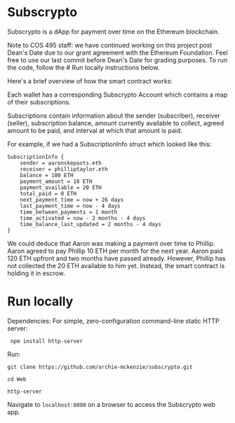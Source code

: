 # Subscrypto

Subscrypto is a dApp for payment over time on the Ethereum blockchain. 

Note to COS 495 staff: we have continued working on this project post Dean's Date due to our grant agreement with the Ethereum Foundation. Feel free to use our last commit before Dean's Date for grading purposes. To run the code, follow the # Run locally instructions below. 

Here's a brief overview of how the smart contract works:

Each wallet has a corresponding Subscrypto Account which contains a map of their subscriptions.

Subscriptions contain information about the sender (subscriber), receiver (seller), subscription balance, 
amount currently available to collect, agreed amount to be paid, and interval at which that amount is paid.

For example, if we had a SubscriptionInfo struct which looked like this:

    SubscriptionInfo {
        sender = aaronskepasts.eth
        receiver = philliptaylor.eth
        balance = 100 ETH
        payment_amount = 10 ETH
        payment_available = 20 ETH
        total_paid = 0 ETH
        next_payment_time = now + 26 days
        last_payment_time = now - 4 days
        time_between_payments = 1 month
        time_activated = now - 2 months - 4 days 
        time_balance_last_updated = 2 months - 4 days
    }

We could deduce that Aaron was making a payment over time to Phillip. Aaron agreed to pay Phillip 10 ETH per month for the next year. Aaron paid 120 ETH upfront and two months have passed already. However, Phillip has not collected the 20 ETH available to him yet. Instead, the smart contract is holding it in escrow.

# Run locally

Dependencies:
For simple, zero-configuration command-line static HTTP server:

` npm install http-server`

Run:

`git clone https://github.com/archie-mckenzie/subscrypto.git`

`cd Web`

`http-server`

Navigate to `localhost:8080` on a browser to access the Subscrypto web app.




